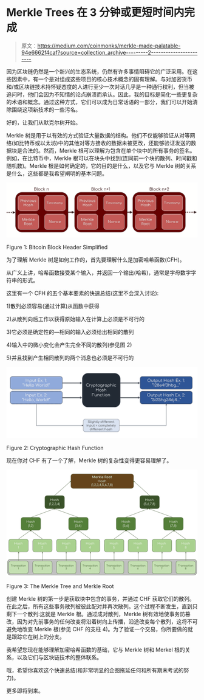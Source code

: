 # Merkle Trees 在 3 分钟或更短时间内完成

> 原文：<https://medium.com/coinmonks/merkle-made-palatable-94e6662f4caf?source=collection_archive---------2----------------------->

因为区块链仍然是一个新兴的生态系统，仍然有许多事情阻碍它的广泛采用。在这些因素中，有一个是对组成这些项目的核心技术概念的固有理解。与对加密货币和/或区块链技术持怀疑态度的人进行至少一次对话几乎是一种通行权利，但当被追问时，他们会因为不知情的论点崩溃而承认。因此，我的目标是简化一些更复杂的术语和概念。通过这种方式，它们可以成为日常话语的一部分，我们可以开始清除围绕这项新技术的一些污名。

好的，让我们从默克尔树开始。

Merkle 树是用于以有效的方式验证大量数据的结构。他们不仅能够验证从对等网络(如比特币或以太坊)中的其他对等方接收的数据未被更改，还能够验证发送的数据块是合法的。然而，Merkle 根可以理解为包含在单个块中的所有事务的签名。例如，在比特币中，Merkle 根可以在块头中找到(连同前一个块的散列、时间戳和随机数)。Merkle 根是如何确定的，它的目的是什么，以及它与 Merkle 树的关系是什么，这些都是我希望阐明的基本问题。

![](img/fb1ae74f2043927672d88d0575c1f786.png)

Figure 1: Bitcoin Block Header Simplified

为了理解 Merkle 树是如何工作的，首先要理解什么是加密哈希函数(CFH)。

从广义上讲，哈希函数接受某个输入，并返回一个输出(哈希)，通常是字母数字字符串的形式。

这里有一个 CFH 的五个基本要素的快速总结(这里不会深入讨论):

1)散列必须容易(通过计算)从函数中获得

2)从散列向后工作以获得原始输入在计算上必须是不可行的

3)它必须是确定性的—相同的输入必须给出相同的散列

4)输入中的微小变化会产生完全不同的散列(参见图 2)

5)并且找到产生相同散列的两个消息也必须是不可行的

![](img/8b76b5f014f35ab89039fe5a4e7b1ed4.png)

Figure 2: Cryptographic Hash Function

现在你对 CHF 有了一个了解，Merkle 树的复杂性变得更容易理解了。

![](img/d2862e8a9d4b05412a8b53ace58eb8ba.png)

Figure 3: The Merkle Tree and Merkle Root

创建 Merkle 树的第一步是获取块中包含的事务，并通过 CHF 获取它们的散列。在此之后，所有这些事务散列被彼此配对并再次散列。这个过程不断发生，直到只剩下一个散列:这就是 Merkle 根。通过成对散列，Merkle 树有效地使事务防篡改，因为对先前事务的任何改变将沿着树向上传播，沿途改变每个散列，这将不可避免地改变 Merkle 根(参见 CHF 的支柱 4)。为了验证一个交易，你所要做的就是跟踪它在树上的分支。

我希望您现在能够理解加密哈希函数的基础，它与 Merkle 树和 Merkel 根的关系，以及它们与区块链技术的整体联系。

哦，希望你喜欢这个快速总结(和非常明显的企图拖延任何和所有期末考试的努力)。

更多即将到来。